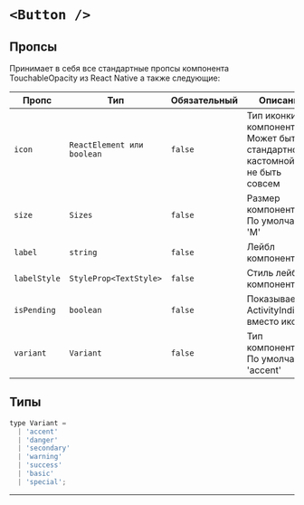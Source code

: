 # `<Button />`

## Пропсы

Принимает в себя все стандартные пропсы компонента TouchableOpacity из React Native а также следующие:

| Пропс        | Тип                        | Обязательный | Описание                                                                    |
| ------------ | -------------------------- | ------------ | --------------------------------------------------------------------------- |
| `icon`       | `ReactElement или boolean` | `false`      | Тип иконки компонента. Может быть стандартной, кастомной или не быть совсем |
| `size`       | `Sizes`                    | `false`      | Размер компонента. По умолчанию 'M'                                         |
| `label`      | `string`                   | `false`      | Лейбл компонента                                                            |
| `labelStyle` | `StyleProp<TextStyle>`     | `false`      | Стиль лейбла компонента                                                     |
| `isPending`  | `boolean`                  | `false`      | Показывает ActivityIndicator вместо иконки                                  |
| `variant`    | `Variant`                  | `false`      | Тип компонента. По умолчанию 'accent'                                       |

## Типы

```js
type Variant =
  | 'accent'
  | 'danger'
  | 'secondary'
  | 'warning'
  | 'success'
  | 'basic'
  | 'special';
```

---
